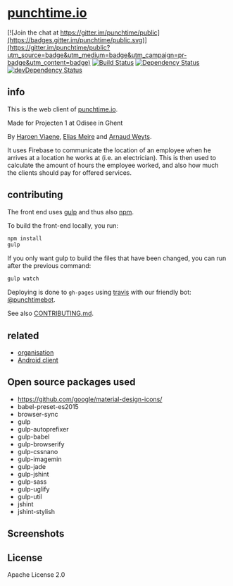 # [punchtime.io](https://punchtime.io)

[![Join the chat at https://gitter.im/punchtime/public](https://badges.gitter.im/punchtime/public.svg)](https://gitter.im/punchtime/public?utm_source=badge&utm_medium=badge&utm_campaign=pr-badge&utm_content=badge) [![Build Status](https://travis-ci.org/punchtime/web.svg?branch=master)](https://travis-ci.org/punchtime/web) [![Dependency Status](https://david-dm.org/punchtime/web.svg)](https://david-dm.org/punchtime/web) [![devDependency Status](https://david-dm.org/punchtime/web/dev-status.svg)](https://david-dm.org/punchtime/web#info=devDependencies)

## info

This is the web client of [punchtime.io](https://punchtime.io).

Made for Projecten 1 at Odisee in Ghent

By [Haroen Viaene](https://haroen.me), [Elias Meire](http://eliasmei.re) and [Arnaud Weyts](https://weyts.xyz).

It uses Firebase to communicate the location of an employee when he arrives at a location he works at (i.e. an electrician). This is then used to calculate the amount of hours the employee worked, and also how much the clients should pay for offered services.

## contributing

The front end uses [gulp](http://gulpjs.com) and thus also [npm](https://www.npmjs.com).

To build the front-end locally, you run:

```sh
npm install
gulp
```

If you only want gulp to build the files that have been changed, you can run after the previous command:

```sh
gulp watch
```

Deploying is done to `gh-pages` using [travis](https://travis-ci.org) with our friendly bot: [@punchtimebot](https://github.com/punchtimebot).

See also [CONTRIBUTING.md](CONTRIBUTING.md).

## related

- [organisation](https://github.com/punchtime/organisation)
- [Android client](https://github.com/punchtime/android)

## Open source packages used

* <https://github.com/google/material-design-icons/>
* babel-preset-es2015
* browser-sync
* gulp
* gulp-autoprefixer
* gulp-babel
* gulp-browserify
* gulp-cssnano
* gulp-imagemin
* gulp-jade
* gulp-jshint
* gulp-sass
* gulp-uglify
* gulp-util
* jshint
* jshint-stylish

## Screenshots

## License

Apache License 2.0
